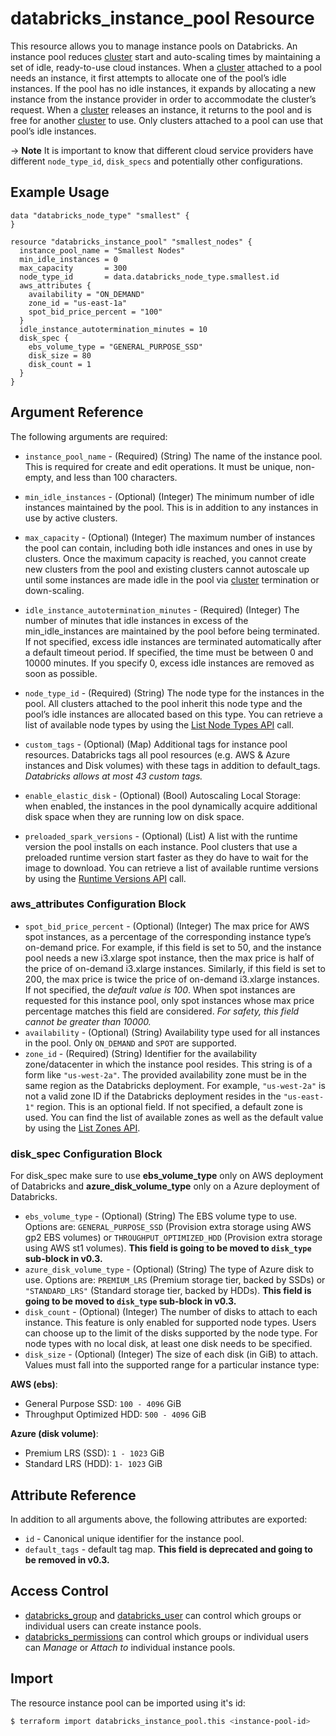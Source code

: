 # databricks_instance_pool Resource

This resource allows you to manage instance pools on Databricks. An instance pool reduces [cluster](cluster.md) start and auto-scaling times by maintaining a set of idle, ready-to-use cloud instances. When a [cluster](cluster.md) attached to a pool needs an instance, it first attempts to allocate one of the pool’s idle instances. If the pool has no idle instances, it expands by allocating a new instance from the instance provider in order to accommodate the cluster’s request. When a [cluster](cluster.md) releases an instance, it returns to the pool and is free for another [cluster](cluster.md) to use. Only clusters attached to a pool can use that pool’s idle instances.

-> **Note** It is important to know that different cloud service providers have different `node_type_id`, `disk_specs` and potentially other configurations.

## Example Usage

```hcl
data "databricks_node_type" "smallest" {
}

resource "databricks_instance_pool" "smallest_nodes" {
  instance_pool_name = "Smallest Nodes"
  min_idle_instances = 0
  max_capacity       = 300
  node_type_id       = data.databricks_node_type.smallest.id
  aws_attributes {
    availability = "ON_DEMAND"
    zone_id = "us-east-1a"
    spot_bid_price_percent = "100"
  }
  idle_instance_autotermination_minutes = 10
  disk_spec {
    ebs_volume_type = "GENERAL_PURPOSE_SSD"
    disk_size = 80
    disk_count = 1
  }
}
```

## Argument Reference

The following arguments are required:

* `instance_pool_name` - (Required) (String) The name of the instance pool. This is required for create and edit operations. It must be unique, non-empty, and less than 100 characters.
* `min_idle_instances` - (Optional) (Integer) The minimum number of idle instances maintained by the pool. This is in addition to any instances in use by active clusters.
* `max_capacity` - (Optional) (Integer) The maximum number of instances the pool can contain, including both idle instances and ones in use by clusters. Once the maximum capacity is reached, you cannot create new clusters from the pool and existing clusters cannot autoscale up until some instances are made idle in the pool via [cluster](cluster.md) termination or down-scaling.
* `idle_instance_autotermination_minutes` - (Required) (Integer) The number of minutes that idle instances in excess of the min_idle_instances are maintained by the pool before being terminated. If not specified, excess idle instances are terminated automatically after a default timeout period. If specified, the time must be between 0 and 10000 minutes. If you specify 0, excess idle instances are removed as soon as possible.
* `node_type_id` - (Required) (String) The node type for the instances in the pool. All clusters attached to the pool inherit this node type and the pool’s idle instances are allocated based on this type. You can retrieve a list of available node types by using the [List Node Types API](https://docs.databricks.com/dev-tools/api/latest/clusters.html#clusterclusterservicelistnodetypes) call.
* `custom_tags` - (Optional) (Map) Additional tags for instance pool resources. Databricks tags all pool resources (e.g. AWS & Azure instances and Disk volumes) with these tags in addition to default_tags. *Databricks allows at most 43 custom tags.*
* `enable_elastic_disk` - (Optional) (Bool) Autoscaling Local Storage: when enabled, the instances in the pool dynamically acquire additional disk space when they are running low on disk space.

* `preloaded_spark_versions` - (Optional) (List) A list with the runtime version the pool installs on each instance. Pool clusters that use a preloaded runtime version start faster as they do have to wait for the image to download. You can retrieve a list of available runtime versions by using the [Runtime Versions API](https://docs.databricks.com/dev-tools/api/latest/clusters.html#clusterclusterservicelistsparkversions) call.

### aws_attributes Configuration Block

* `spot_bid_price_percent` - (Optional) (Integer) The max price for AWS spot instances, as a percentage of the corresponding instance type’s on-demand price. For example, if this field is set to 50, and the instance pool needs a new i3.xlarge spot instance, then the max price is half of the price of on-demand i3.xlarge instances. Similarly, if this field is set to 200, the max price is twice the price of on-demand i3.xlarge instances. If not specified, the *default value is 100*. When spot instances are requested for this instance pool, only spot instances whose max price percentage matches this field are considered. *For safety, this field cannot be greater than 10000.*
* `availability` - (Optional) (String) Availability type used for all instances in the pool. Only `ON_DEMAND` and `SPOT` are supported.
* `zone_id` - (Required) (String) Identifier for the availability zone/datacenter in which the instance pool resides. This string is of a form like `"us-west-2a"`. The provided availability zone must be in the same region as the Databricks deployment. For example, `"us-west-2a"` is not a valid zone ID if the Databricks deployment resides in the `"us-east-1"` region. This is an optional field. If not specified, a default zone is used. You can find the list of available zones as well as the default value by using the [List Zones API](https://docs.databricks.com/dev-tools/api/latest/clusters.html#clusterclusterservicelistavailablezones).


### disk_spec Configuration Block

For disk_spec make sure to use **ebs_volume_type** only on AWS deployment of Databricks and **azure_disk_volume_type** only on a Azure deployment of Databricks.

* `ebs_volume_type` - (Optional) (String) The EBS volume type to use. Options are: `GENERAL_PURPOSE_SSD` (Provision extra storage using AWS gp2 EBS volumes) or `THROUGHPUT_OPTIMIZED_HDD` (Provision extra storage using AWS st1 volumes). **This field is going to be moved to `disk_type` sub-block in v0.3.**
* `azure_disk_volume_type` - (Optional) (String) The type of Azure disk to use. Options are: `PREMIUM_LRS` (Premium storage tier, backed by SSDs) or `"STANDARD_LRS"` (Standard storage tier, backed by HDDs). **This field is going to be moved to `disk_type` sub-block in v0.3.**
* `disk_count` - (Optional) (Integer) The number of disks to attach to each instance. This feature is only enabled for supported node types. Users can choose up to the limit of the disks supported by the node type. For node types with no local disk, at least one disk needs to be specified.
* `disk_size` - (Optional) (Integer) The size of each disk (in GiB) to attach. Values must fall into the supported range 
for a particular instance type:

**AWS (ebs)**:
  * General Purpose SSD: `100 - 4096` GiB
  * Throughput Optimized HDD: `500 - 4096` GiB

**Azure (disk volume)**:
  * Premium LRS (SSD): `1 - 1023` GiB
  * Standard LRS (HDD): `1- 1023` GiB

## Attribute Reference

In addition to all arguments above, the following attributes are exported:

* `id` - Canonical unique identifier for the instance pool.
* `default_tags` - default tag map. **This field is deprecated and going to be removed in v0.3.**

## Access Control

* [databricks_group](group.md#allow_instance_pool_create) and [databricks_user](user.md#allow_instance_pool_create) can control which groups or individual users can create instance pools.
* [databricks_permissions](permissions.md#Instance-Pool-usage) can control which groups or individual users can *Manage* or *Attach to* individual instance pools.

## Import

The resource instance pool can be imported using it's id:

```bash
$ terraform import databricks_instance_pool.this <instance-pool-id>
```
